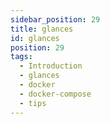 ```yaml
---
sidebar_position: 29
title: glances
id: glances
position: 29
tags:
  - Introduction
  - glances
  - docker
  - docker-compose
  - tips
---
```

